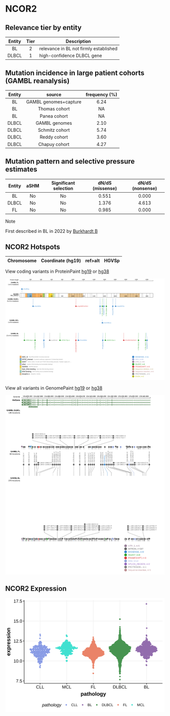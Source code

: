 # NCOR2

## Relevance tier by entity

|Entity|Tier|Description                           |
|:------:|:----:|--------------------------------------|
|BL    |2   |relevance in BL not firmly established|
|DLBCL |1   |high-confidence DLBCL gene            |

## Mutation incidence in large patient cohorts (GAMBL reanalysis)

|Entity|source               |frequency (%)|
|:------:|:---------------------:|:-------------:|
|BL    |GAMBL genomes+capture|6.24         |
|BL    |Thomas cohort        |  NA         |
|BL    |Panea cohort         |  NA         |
|DLBCL |GAMBL genomes        |2.10         |
|DLBCL |Schmitz cohort       |5.74         |
|DLBCL |Reddy cohort         |3.60         |
|DLBCL |Chapuy cohort        |4.27         |

## Mutation pattern and selective pressure estimates

|Entity|aSHM|Significant selection|dN/dS (missense)|dN/dS (nonsense)|
|:------:|:----:|:---------------------:|:----------------:|:----------------:|
|BL    |No  |No                   |0.551           |0.000           |
|DLBCL |No  |No                   |1.376           |4.613           |
|FL    |No  |No                   |0.985           |0.000           |


> [!NOTE]
> First described in BL in 2022 by [Burkhardt B](https://pubmed.ncbi.nlm.nih.gov/35794096)


 ## NCOR2 Hotspots

| Chromosome |Coordinate (hg19) | ref>alt | HGVSp | 
 | :---:| :---: | :--: | :---: |

View coding variants in ProteinPaint [hg19](https://morinlab.github.io/LLMPP/GAMBL/NCOR2_protein.html)  or [hg38](https://morinlab.github.io/LLMPP/GAMBL/NCOR2_protein_hg38.html)

![image](images/proteinpaint/NCOR2_NM_006312.svg)

View all variants in GenomePaint [hg19](https://morinlab.github.io/LLMPP/GAMBL/NCOR2.html)  or [hg38](https://morinlab.github.io/LLMPP/GAMBL/NCOR2_hg38.html)

![image](images/proteinpaint/NCOR2.svg)
## NCOR2 Expression
![image](images/gene_expression/NCOR2_by_pathology.svg)
